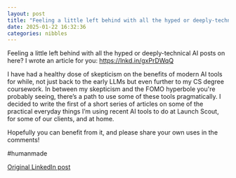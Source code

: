 ```yaml
---
layout: post
title: "Feeling a little left behind with all the hyped or deeply-technical AI posts on here? I wrote an article for you: https://lnkd.in/gxPrDWqQ"
date: 2025-01-22 16:32:36
categories: nibbles
---
```


Feeling a little left behind with all the hyped or deeply-technical AI posts on here? I wrote an article for you: https://lnkd.in/gxPrDWqQ

I have had a healthy dose of skepticism on the benefits of modern AI tools for while, not just back to the early LLMs but even further to my CS degree coursework. In between my skepticism and the FOMO hyperbole you're probably seeing, there’s a path to use some of these tools pragmatically. I decided to write the first of a short series of articles on some of the practical everyday things I’m using recent AI tools to do at Launch Scout, for some of our clients, and at home.

Hopefully you can benefit from it, and please share your own uses in the comments!

#humanmade

[Original LinkedIn post](https://www.linkedin.com/feed/update/urn%3Ali%3Ashare%3A7287869775995707393)

